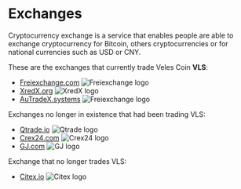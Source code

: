 # Exchanges
Cryptocurrency exchange is a service that enables people are able to exchange cryptocurrency 
for Bitcoin, others cryptocurrencies or for national currencies such as USD or CNY.

These are the exchanges that currently trade Veles Coin **VLS**:
- [Freiexchange.com](https://freiexchange.com/market/VLS/BTC)         ![Freiexchange logo](images/exchanges/freiexchange.jpg)
- [XredX.org](https://www.xredx.org/market/vlsdoge)                   ![XredX logo](images/exchanges/xredx.webp)
- [AuTradeX.systems](https://wallet.autradex.systems/trading/vlsbtc)  ![Freiexchange logo](images/exchanges/autradex.webp)


Exchanges no longer in existence that had been trading VLS:

- [Qtrade.io](https://qtrade.io/market/VLS_BTC)                ![Qtrade logo](images/exchanges/qtrade.png)
- [Crex24.com](https://crex24.com/exchange/VLS-BTC)            ![Crex24 logo](images/exchanges/crex.jpg)
- [GJ.com](https://www.gj.com/trade/vlsusdt)                   ![GJ logo](images/exchanges/gj.png)

Exchange that no longer trades VLS:
- [Citex.io](https://trade.citex.io/trade/VLS_BTC)             ![Citex logo](images/exchanges/citex.jpg)